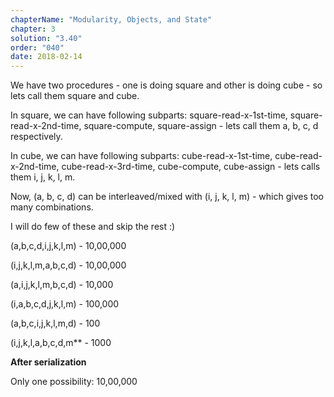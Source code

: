 ```yaml
---
chapterName: "Modularity, Objects, and State"
chapter: 3
solution: "3.40"
order: "040"
date: 2018-02-14 
---
```


We have two procedures - one is doing square and other is doing cube - so lets call them square and cube.

In square, we can have following subparts: square-read-x-1st-time, square-read-x-2nd-time, square-compute, square-assign - lets call them a, b, c, d respectively.

In cube, we can have following subparts: cube-read-x-1st-time, cube-read-x-2nd-time, cube-read-x-3rd-time, cube-compute, cube-assign - lets calls them i, j, k, l, m.

Now, (a, b, c, d) can be interleaved/mixed with (i, j, k, l, m) - which gives too many combinations.

I will do few of these and skip the rest :)

(a,b,c,d,i,j,k,l,m) - 10,00,000

(i,j,k,l,m,a,b,c,d) - 10,00,000

(a,i,j,k,l,m,b,c,d) - 10,000

(i,a,b,c,d,j,k,l,m) - 100,000

(a,b,c,i,j,k,l,m,d) - 100

(i,j,k,l,a,b,c,d,m** - 1000


**After serialization**

Only one possibility: 10,00,000
